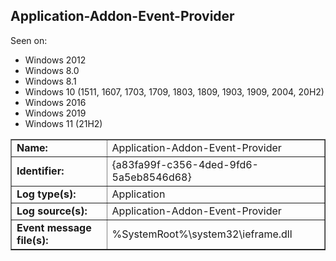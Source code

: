 ## Application-Addon-Event-Provider

Seen on:
* Windows 2012
* Windows 8.0
* Windows 8.1
* Windows 10 (1511, 1607, 1703, 1709, 1803, 1809, 1903, 1909, 2004, 20H2)
* Windows 2016
* Windows 2019
* Windows 11 (21H2)

<table border="1" class="docutils">
  <tbody>
    <tr>
      <td><b>Name:</b></td>
      <td>Application-Addon-Event-Provider</td>
    </tr>
    <tr>
      <td><b>Identifier:</b></td>
      <td>{a83fa99f-c356-4ded-9fd6-5a5eb8546d68}</td>
    </tr>
    <tr>
      <td><b>Log type(s):</b></td>
      <td>Application</td>
    </tr>
    <tr>
      <td><b>Log source(s):</b></td>
      <td>Application-Addon-Event-Provider</td>
    </tr>
    <tr>
      <td><b>Event message file(s):</b></td>
      <td>%SystemRoot%\system32\ieframe.dll</td>
    </tr>
  </tbody>
</table>

&nbsp;

